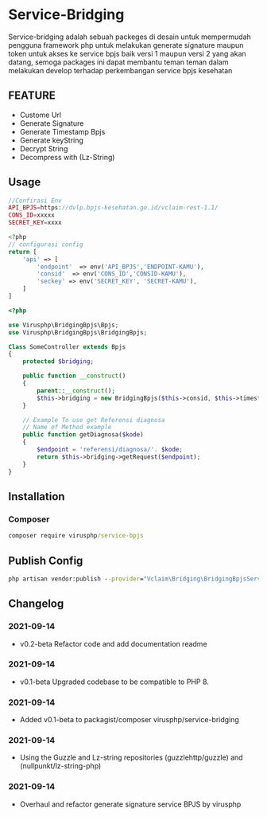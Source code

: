 Service-Bridging
=============
Service-bridging adalah sebuah packeges di desain untuk mempermudah pengguna framework php untuk melakukan generate signature maupun token 
untuk akses ke service bpjs baik versi 1 maupun versi 2 yang akan datang, semoga packages ini dapat membantu teman teman dalam melakukan develop terhadap perkembangan service bpjs kesehatan

## FEATURE
- Custome Url
- Generate Signature
- Generate Timestamp Bpjs
- Generate keyString
- Decrypt String
- Decompress with (Lz-String)

## Usage
```php
//Confirasi Env
API_BPJS=https://dvlp.bpjs-kesehatan.go.id/vclaim-rest-1.1/
CONS_ID=xxxxx
SECRET_KEY=xxxx

<?php
// configurasi config
return [
	'api' => [
		'endpoint'  => env('API_BPJS','ENDPOINT-KAMU'),
		'consid'  => env('CONS_ID','CONSID-KAMU'),
		'seckey' => env('SECRET_KEY', 'SECRET-KAMU'),
	]
]

```

```php
<?php

use Virusphp\BridgingBpjs\Bpjs;
use Virusphp\BridgingBpjs\BridgingBpjs;

Class SomeController extends Bpjs
{
	protected $bridging;

	public function __construct()
	{
		parent::__construct();
		$this->bridging = new BridgingBpjs($this->consid, $this->timestamp, $this->signature, $this->key);
	}

	// Example To use get Referensi diagnosa
	// Name of Method example
	public function getDiagnosa($kode)
	{
		$endpoint = 'referensi/diagnosa/'. $kode;
		return $this->bridging->getRequest($endpoint);
	}
}
```

## Installation

### Composer
```cmd
composer require virusphp/service-bpjs
```

## Publish Config
```cmd
php artisan vendor:publish --provider="Vclaim\Bridging\BridgingBpjsServiceProvider" --tag=config
```

## Changelog

### 2021-09-14
- v0.2-beta Refactor code and add documentation readme

### 2021-09-14
- v0.1-beta Upgraded codebase to be compatible to PHP 8.

### 2021-09-14 
- Added v0.1-beta to packagist/composer virusphp/service-bridging

### 2021-09-14 
- Using the Guzzle and Lz-string repositories (guzzlehttp/guzzle) and (nullpunkt/lz-string-php)

### 2021-09-14
- Overhaul and refactor generate signature service BPJS by virusphp